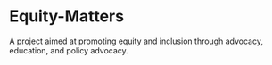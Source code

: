 # Equity-Matters
A project aimed at promoting equity and inclusion through advocacy, education, and policy advocacy.

